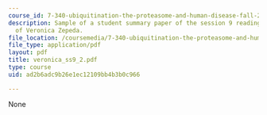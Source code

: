 ```yaml
---
course_id: 7-340-ubiquitination-the-proteasome-and-human-disease-fall-2004
description: Sample of a student summary paper of the session 9 readings, courtesy
  of Veronica Zepeda.
file_location: /coursemedia/7-340-ubiquitination-the-proteasome-and-human-disease-fall-2004/ad2b6adc9b26e1ec12109bb4b3b0c966_veronica_ss9_2.pdf
file_type: application/pdf
layout: pdf
title: veronica_ss9_2.pdf
type: course
uid: ad2b6adc9b26e1ec12109bb4b3b0c966

---
```

None